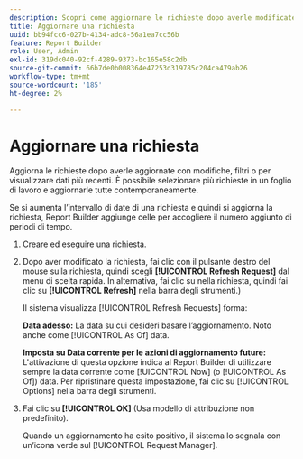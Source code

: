 ```yaml
---
description: Scopri come aggiornare le richieste dopo averle modificate o applicate filtri o per visualizzare dati più recenti.
title: Aggiornare una richiesta
uuid: bb94fcc6-027b-4134-adc8-56a1ea7cc56b
feature: Report Builder
role: User, Admin
exl-id: 319dc040-92cf-4289-9373-bc165e58c2db
source-git-commit: 66b7de0b008364e47253d319785c204ca479ab26
workflow-type: tm+mt
source-wordcount: '185'
ht-degree: 2%

---
```


# Aggiornare una richiesta

Aggiorna le richieste dopo averle aggiornate con modifiche, filtri o per visualizzare dati più recenti. È possibile selezionare più richieste in un foglio di lavoro e aggiornarle tutte contemporaneamente.

Se si aumenta l’intervallo di date di una richiesta e quindi si aggiorna la richiesta, Report Builder aggiunge celle per accogliere il numero aggiunto di periodi di tempo.

1. Creare ed eseguire una richiesta.
1. Dopo aver modificato la richiesta, fai clic con il pulsante destro del mouse sulla richiesta, quindi scegli **[!UICONTROL Refresh Request]** dal menu di scelta rapida. In alternativa, fai clic su nella richiesta, quindi fai clic su **[!UICONTROL Refresh]** nella barra degli strumenti.)

   Il sistema visualizza [!UICONTROL Refresh Requests] forma:

   **Data adesso:** La data su cui desideri basare l’aggiornamento. Noto anche come [!UICONTROL As Of] data.

   **Imposta su Data corrente per le azioni di aggiornamento future:** L&#39;attivazione di questa opzione indica al Report Builder di utilizzare sempre la data corrente come [!UICONTROL Now] (o [!UICONTROL As Of]) data. Per ripristinare questa impostazione, fai clic su [!UICONTROL Options] nella barra degli strumenti.
1. Fai clic su **[!UICONTROL OK]** (Usa modello di attribuzione non predefinito).

   Quando un aggiornamento ha esito positivo, il sistema lo segnala con un’icona verde sul [!UICONTROL Request Manager].
